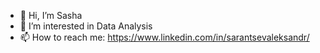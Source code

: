 - 👋 Hi, I’m Sasha
- 👀 I’m interested in Data Analysis
- 📫 How to reach me: https://www.linkedin.com/in/sarantsevaleksandr/

<!---
alsarantsev/alsarantsev is a ✨ special ✨ repository because its `README.md` (this file) appears on your GitHub profile.
You can click the Preview link to take a look at your changes.
--->
